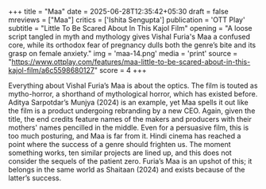 +++
title = "Maa"
date = 2025-06-28T12:35:42+05:30
draft = false
mreviews = ["Maa"]
critics = ['Ishita Sengupta']
publication = 'OTT Play'
subtitle = "Little To Be Scared About In This Kajol Film"
opening = "A loose script tangled in myth and mythology gives Vishal Furia's Maa a confused core, while its orthodox fear of pregnancy dulls both the genre’s bite and its grasp on female anxiety."
img = 'maa-14.png'
media = 'print'
source = "https://www.ottplay.com/features/maa-little-to-be-scared-about-in-this-kajol-film/a6c5598680127"
score = 4
+++

Everything about Vishal Furia’s Maa is about the optics. The film is touted as mytho-horror, a shorthand of mythological horror, which has existed before. Aditya Sarpotdar’s Munjya (2024) is an example, yet Maa spells it out like the film is a product undergoing rebranding by a new CEO. Again, given the title, the end credits feature names of the makers and producers with their mothers' names pencilled in the middle. Even for a persuasive film, this is too much posturing, and Maa is far from it. Hindi cinema has reached a point where the success of a genre should frighten us. The moment something works, ten similar projects are lined up, and this does not consider the sequels of the patient zero. Furia’s Maa is an upshot of this; it belongs in the same world as Shaitaan (2024) and exists because of the latter’s success.

